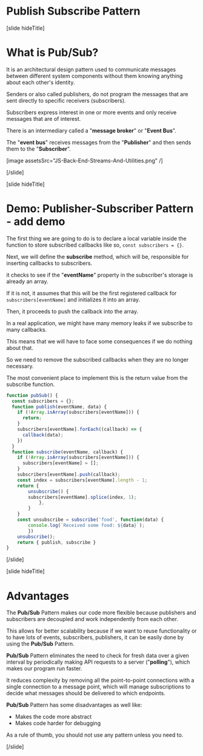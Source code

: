 # Publish Subscribe Pattern

[slide hideTitle]

# What is Pub/Sub?

It is an architectural design pattern used to communicate messages between different system components without them knowing anything about each other's identity.

Senders or also called publishers, do not program the messages that are sent directly to specific receivers (subscribers).

Subscribers express interest in one or more events and only receive messages that are of interest.

There is an intermediary called a "**message broker**" or "**Event Bus**".

The "**event bus**" receives messages from the "**Publisher**" and then sends them to the "**Subscriber**".

[image assetsSrc="JS-Back-End-Streams-And-Utilities.png" /]

[/slide]

[slide hideTitle]

# Demo: Publisher-Subscriber Pattern - add demo

The first thing we are going to do is to declare a local variable inside the function to store subscribed callbacks like so, `const subscribers = {}`.

Next, we will define the **subscribe** method, which will be, responsible for inserting callbacks to subscribers.

it checks to see if the "**eventName**" property in the subscriber's storage is already an array. 

If it is not, it assumes that this will be the first registered callback for `subscribers[eventName]` and initializes it into an array. 

Then, it proceeds to push the callback into the array.

In a real application, we might have many memory leaks if we subscribe to many callbacks.

This means that we will have to face some consequences if we do nothing about that.

So we need to remove the subscribed callbacks when they are no longer necessary. 

The most convenient place to implement this is the return value from the subscribe function.

```js
function pubSub() {
  const subscribers = {};
  function publish(eventName, data) {
    if (!Array.isArray(subscribers[eventName])) {
      return;
    }
    subscribers[eventName].forEach((callback) => {
      callback(data);
    })
  }
  function subscribe(eventName, callback) {
    if (!Array.isArray(subscribers[eventName])) {
      subscribers[eventName] = [];
    }
    subscribers[eventName].push(callback);
    const index = subscribers[eventName].length - 1;
    return {
        unsubscribe() {
        subscribers[eventName].splice(index, 1);
            },
        }
    }
    const unsubscribe = subscribe('food', function(data) {
        console.log(`Received some food: ${data}`);
        })
    unsubscribe();
    return { publish, subscribe }
}
```

[/slide]

[slide hideTitle]

# Advantages

The **Pub/Sub** Pattern makes our code more flexible because publishers and subscribers are decoupled and work independently from each other.

This allows for better scalability because if we want to reuse functionality or to have lots of events, subscribers, publishers, it can be easily done by using the **Pub/Sub** Pattern.

**Pub/Sub** Pattern eliminates the need to check for fresh data over a given interval by periodically making API requests to a server ("**polling**"),  which makes our program run faster.

It reduces complexity by removing all the point-to-point connections with a single connection to a message point, which will manage subscriptions to decide what messages should be delivered to which endpoints.

**Pub/Sub** Pattern has some disadvantages as well like:

- Makes the code more abstract
- Makes code harder for debugging 

As a rule of thumb, you should not use any pattern unless you need to.

[/slide]

